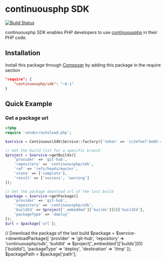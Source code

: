 # continuousphp SDK

[![Build Status](https://status.continuousphp.com/git-hub/continuousphp/sdk?token=9800bb61-98f2-447d-a331-025f0b9af298)](https://continuousphp.com/git-hub/continuousphp/sdk)

continuousphp SDK enables PHP developers to use [continuousphp](https://continuousphp.com/) in their PHP code.

## Installation

Install this package through [Composer](https://getcomposer.org/) by adding this package in the require section

```json
"require": {
    "continuousphp/sdk": "~0.1"
}
```

## Quick Example

### Get a package url
```php
<?php
require 'vendor/autoload.php';

$service = Continuous\Sdk\Service::factory(['token' => 'cc2efee7-be03-4611-923e-065bc3dd3326']);

// Get the build list for a specific branch
$project = $service->getBuilds([
    'provider' => 'git-hub',
    'repository' => 'continuousphp/sdk',
    'ref' => 'refs/heads/master',
    'state' => ['complete'],
    'result' => ['success', 'warning']
]);

// Get the package download url of the last build
$package = $service->getPackage([
    'provider' => 'git-hub',
    'repository' => 'continuousphp/sdk',
    'buildId' => $project['_embedded']['builds'][0]['buildId'],
    'packageType' => 'deploy'
]);
$url = $package['url'];
```

// Download the package of the last build
$package = $service->downloadPackage([
    'provider' => 'git-hub',
    'repository' => 'continuousphp/sdk',
    'buildId' => $project['_embedded']['builds'][0]['buildId'],
    'packageType' => 'deploy',
    'destination' => '/tmp'
]);
$packagePath = $package['path'];
```
